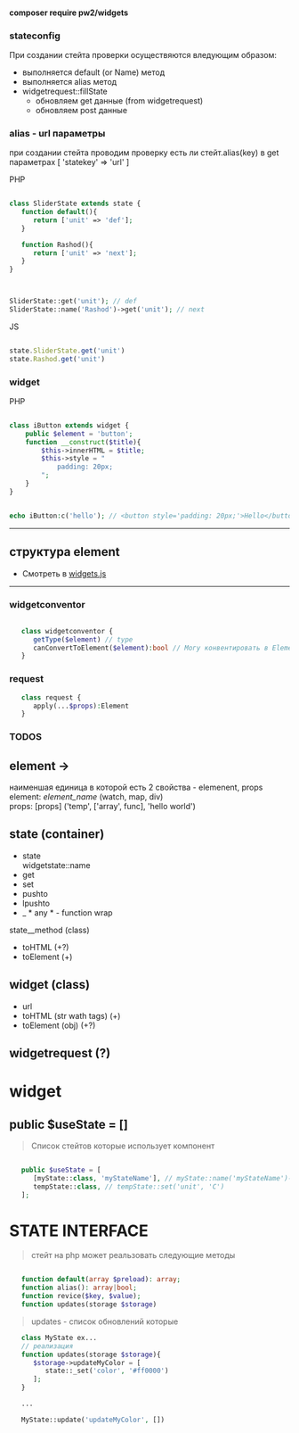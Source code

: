 #### composer require pw2/widgets

### stateconfig

При создании стейта проверки осуществяются вледующим образом:
- выполняется default (or Name) метод
- выполняется alias метод
- widgetrequest::fillState
   - обновляем get данные (from widgetrequest)
   - обновляем post данные


### alias - url параметры
   при создании стейта проводим проверку есть ли стейт.alias(key) в get параметрах
   [ 'statekey' => 'url' ]



PHP
```php

class SliderState extends state {
   function default(){
      return ['unit' => 'def'];
   }

   function Rashod(){
      return ['unit' => 'next'];
   }
}



SliderState::get('unit'); // def
SliderState::name('Rashod')->get('unit'); // next

```

JS

```js

state.SliderState.get('unit')
state.Rashod.get('unit')

```





### widget
PHP
```php

class iButton extends widget {
    public $element = 'button';
    function __construct($title){
        $this->innerHTML = $title;
        $this->style = "
            padding: 20px;
        ";
    }
}


echo iButton:c('hello'); // <button style='padding: 20px;'>Hello</button>

```

---
## структура element
 - Смотреть в [widgets.js](widgets.js)

----








### widgetconventor
```php

   class widgetconventor {
      getType($element) // type
      canConvertToElement($element):bool // Могу конвентировать в Element
   }

```
### request
```php
   class request {
      apply(...$props):Element
   }
```










### TODOS

## element -> 
наименшая единица в которой есть 2 свойства - elemenent, props\
   element: *element_name* (watch, map, div)\
   props: [props] ('temp', ['array', func], 'hello world')


## state (container)
 + state\
   widgetstate::name
 + get
 + set
 + pushto
 + lpushto
 + _ * any * - function wrap

state__method (class)
   + toHTML (+?)
   + toElement (+)


## widget (class)
   + url
   + toHTML (str wath tags) (+)
   + toElement (obj) (+?)


## widgetrequest (?)




# widget
## <a name="useState"> public $useState = []</a>
> Список стейтов которые использует компонент
```php

   public $useState = [
      [myState::class, 'myStateName'], // myState::name('myStateName')->set('unit', 'C')
      tempState::class, // tempState::set('unit', 'C')
   ];

```












# <a name="stateinterface"> STATE INTERFACE</a>
> стейт на php может реальзовать следующие методы

```php

   function default(array $preload): array;
   function alias(): array|bool;
   function revice($key, $value);
   function updates(storage $storage)

```

> updates - список обновлений которые 
```php
   class MyState ex...
   // реализация
   function updates(storage $storage){
      $storage->updateMyColor = [
         state::_set('color', '#ff0000')
      ];
   }

   ...

   MyState::update('updateMyColor', [])

```
